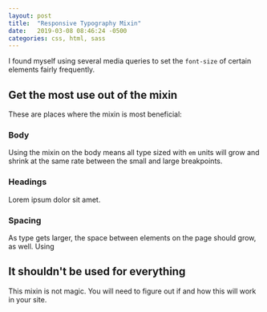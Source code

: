 ```yaml
---
layout: post
title:  "Responsive Typography Mixin"
date:   2019-03-08 08:46:24 -0500
categories: css, html, sass
---
```


I found myself using several media queries to set the `font-size` of certain elements fairly frequently.

<script src="https://gist.github.com/eclarrrk/ffdf7901b502ee78bd5ee88c3034b672.js?file=responsive-font-size-mixin.scss"></script>


<script src="https://gist.github.com/eclarrrk/ffdf7901b502ee78bd5ee88c3034b672.js?file=using-the-mixin.scss"></script>

## Get the most use out of the mixin

These are places where the mixin is most beneficial: 

### Body

Using the mixin on the body means all type sized with `em` units will grow and shrink at the same rate between the small and large breakpoints.

### Headings

Lorem ipsum dolor sit amet.     



### Spacing
As type gets larger, the space between elements on the page should grow, as well. Using


## It shouldn't be used for everything

This mixin is not magic. You will need to figure out if and how this will work in your site.

